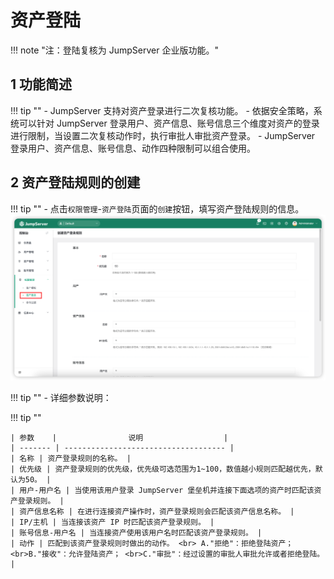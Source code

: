 # 资产登陆
!!! note "注：登陆复核为 JumpServer 企业版功能。"

## 1 功能简述
!!! tip ""
    - JumpServer 支持对资产登录进行二次复核功能。
    - 依据安全策略，系统可以针对 JumpServer 登录用户、资产信息、账号信息三个维度对资产的登录进行限制，当设置二次复核动作时，执行审批人审批资产登录。
    - JumpServer 登录用户、资产信息、账号信息、动作四种限制可以组合使用。

## 2 资产登陆规则的创建
!!! tip ""
    - 点击`权限管理`-`资产登陆`页面的`创建`按钮，填写资产登陆规则的信息。
![asset_login01](../../../img/asset_login01.png)

!!! tip ""
    - 详细参数说明：

!!! tip ""

    | 参数    |                说明                  |
    | ------- | ------------------------------------ |
    | 名称 | 资产登录规则的名称。 |
    | 优先级 | 资产登录规则的优先级，优先级可选范围为1~100，数值越小规则匹配越优先，默认为50。 |
    | 用户-用户名 | 当使用该用户登录 JumpServer 堡垒机并连接下面选项的资产时匹配该资产登录规则。 |
    | 资产信息名称 | 在进行连接资产操作时，资产登录规则会匹配该资产信息名称。 |
    | IP/主机 | 当连接该资产 IP 时匹配该资产登录规则。 |
    | 账号信息-用户名 | 当连接资产使用该用户名时匹配该资产登录规则。 |
    | 动作 | 匹配到该资产登录规则时做出的动作。 <br> A."拒绝"：拒绝登陆资产； <br>B."接收"：允许登陆资产； <br>C."审批"：经过设置的审批人审批允许或者拒绝登陆。 |
